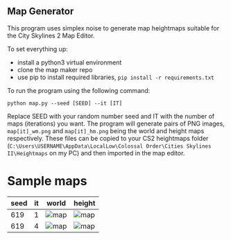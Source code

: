 
## Map Generator

This program uses simplex noise to generate map heightmaps suitable for the City Skylines 2 Map Editor.

To set everything up:
* install a python3 virtual environment
* clone the map maker repo
* use pip to install required libraries, `pip install -r requirements.txt`

To run the program using the following command:
```
python map.py --seed [SEED] --it [IT]
```
Replace SEED with your random number seed and IT with the number of maps (iterations) you want.
The program will generate pairs of PNG images, `map[it]_wm.png` and `map[it]_hm.png`
being the world and height maps respectively. These files can be copied to your CS2 heightmaps
folder (`C:\Users\USERNAME\AppData\LocalLow\Colossal Order\Cities Skylines II\Heightmaps` on my PC)
and then imported in the map editor.

# Sample maps

| seed | it | world                            | height                           |
|------|----|----------------------------------|----------------------------------|
| 619  | 1  | ![map](./readme-images/1_wm.png) | ![map](./readme-images/1_hm.png) |
| 619  | 4  | ![map](./readme-images/4_wm.png) | ![map](./readme-images/4_hm.png) |





